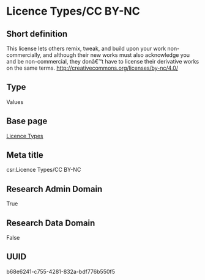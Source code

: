 # Licence Types/CC BY-NC
## Short definition
This license lets others remix, tweak, and build upon your work non-commercially, and although their new works must also acknowledge you and be non-commercial, they donâ€™t have to license their derivative works on the same terms. http://creativecommons.org/licenses/by-nc/4.0/
## Type
Values
## Base page
[Licence Types](../../Objects/Licence%20Types.md)
## Meta title
csr:Licence Types/CC BY-NC
## Research Admin Domain
True
## Research Data Domain
False
## UUID
b68e6241-c755-4281-832a-bdf776b550f5
